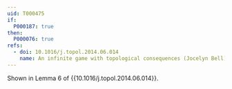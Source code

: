 ```yaml
---
uid: T000475
if:
  P000187: true  
then:
  P000076: true 
refs:
  - doi: 10.1016/j.topol.2014.06.014
    name: An infinite game with topological consequences (Jocelyn Bell)
---
```


Shown in Lemma 6 of {{10.1016/j.topol.2014.06.014}}.
